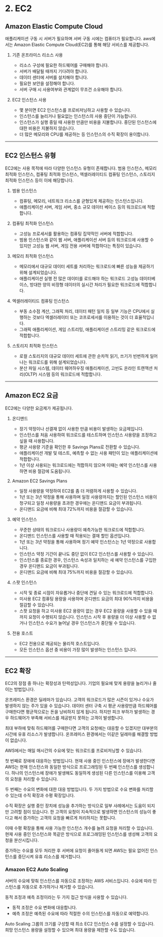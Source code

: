 # 2. EC2

## Amazon Elastic Compute Cloud

애플리케이션 구동 시 서버가 필요하며 서버 구동 시에는 컴퓨터가 필요합니다. aws에서는 Amazon Elastic Compute Cloud(EC2)를 통해 해당 서비스를 제공합니다.

1. 기존 온프라미스 리소스 사용

   - 리소스 구성에 필요한 하드웨어를 구매해야 합니다.
   - 서버가 배달될 때까지 기다려야 합니다.
   - 데이터 센터에 서버를 설치해야 합니다.
   - 필요한 보안을 설정해야 합니다.
   - 서버 구매 시 사용여부와 관계없이 무조건 소유해야 합니다.

2. EC2 인스턴스 사용

   - 몇 분이면 EC2 인스턴스를 프로비저닝하고 사용할 수 있습니다.
   - 인스턴스를 늘리거나 필요없는 인스턴스의 사용 중단이 가능합니다.
   - 인스턴스가 실행 중일 때 사용한 만큼만 비용을 지불합니다. 중단된 인스턴스에 대한 비용은 지불하지 않습니다.
   - 더 많은 메모리와 CPU를 제공하는 등 인스턴스의 수직 확장이 용이합니다.

---

## EC2 인스턴스 유형

EC2에는 사용 목적에 따라 다양한 인스턴스 유형이 존재합니다. 범용 인스턴스, 메모리 최적화 인스턴스, 컴퓨팅 최적화 인스턴스, 엑셀러레이티드 컴퓨팅 인스턴스, 스토리지 최적화 인스턴스 등이 이에 해당합니다.

1. 범용 인스턴스

   - 컴퓨팅, 메모리, 네트워크 리소스를 균형있게 제공하는 인스턴스입니다.
   - 애플리케이션 서버, 게임 서버, 중소 규모 데이터 베이스 등의 워크로드에 적합합니다.

2. 컴퓨팅 최적화 인스턴스

   - 고성능 프로세서를 활용하는 컴퓨팅 집약적인 서버에 적합합니다.
   - 범용 인스턴스와 같이 웹 서버, 애플리케이션 서버 등의 워크로드에 사용할 수 있지만 고성능 웹 서버, 게임 전용 서버에 적합하다는 특징이 있습니다.

3. 메모리 최적화 인스턴스

   - 메모리에서 대규모 데이터 세트를 처리하는 워크로드에 빠른 성능을 제공하기 위해 설계되었습니다.
   - 애플리케이션 실행 전 많은 데이터를 로드해야 하는 워크로드 고성능 데이터베이스, 방대한 양의 비정형 데이터의 실시간 처리가 필요한 워크로드에 적합합니다.

4. 엑셀러레이티드 컴퓨팅 인스턴스

   - 부동 소수점 계산, 그래픽 처리, 데이터 패턴 일치 등 일부 기능은 CPU에서 실행하는 것보다 엑셀러레이터 또는 코프로세서를 이용하는 것이 더 효율적입니다.
   - 그래픽 애플리케이션, 게임 스트리밍, 애플리케이션 스트리밍 같은 워크로드에 적합합니다.

5. 스토리지 최적화 인스턴스
   - 로컬 스토리지의 대규모 데이터 세트에 관한 순차적 읽기, 쓰기가 빈번하게 일어나는 워크로드를 위해 설계되었습니다.
   - 분산 파일 시스템, 데이터 웨어하우징 애플리케이션, 고빈도 온라인 트랜잭션 처리(OLTP) 시스템 등의 워크로드에 적합합니다.

---

## Amazon EC2 요금

EC2에는 다양한 요금제가 제공됩니다.

1. 온디맨드

   - 장기 약정이나 선결재 없이 사용한 만큼 비용이 발생하는 요금제입니다.
   - 인스턴스를 처음 사용하여 워크로드를 테스트하며 인스턴스 사용량을 조정하고 싶을 때 사용합니다.
   - 평균 사용량 기준을 확인한 후 Savings Plans로 전환할 수 있습니다.
   - 애플리케이션 개발 및 테스트, 예측할 수 없는 사용 패턴이 있는 애플리케이션에 적합합니다.
   - 1년 이상 사용되는 워크로드에는 적합하지 않으며 이때는 예약 인스턴스를 사용하면 비용 절감에 도움됩니다.

2. Amazon EC2 Savings Plans

   - 일정 사용량을 약정하여 EC2를 좀 더 저렴하게 사용할 수 있습니다.
   - 1년 또는 3년 약정을 통해 사용하며 일정 사용량까지는 할인된 인스턴스 비용이 청구되고 일정 사용량을 초과한 경우에는 온디맨드 요금이 부과됩니다.
   - 온디맨드 요금에 비해 최대 72%까지 비용을 절감할 수 있습니다.

3. 예약 인스턴스

   - 꾸준한 상태의 워크로드나 사용량이 예측가능한 워크로드에 적합합니다.
   - 온디맨드 인스턴스를 사용할 때 적용되는 결재 할인 옵션입니다.
   - 1년 또는 3년 약정을 통해 사용하며 정기 예약 인스턴스는 1년 약정으로 사용합니다.
   - 인스턴스 약정 기간이 끝나도 중단 없이 EC2 인스턴스를 사용할 수 있습니다.
   - 인스턴스를 종료한 경우, 인스턴스 속성과 일치하는 새 예약 인스턴스를 구입한 경우 온디맨드 요금이 부과됩니다.
   - 온디맨드 요금에 비해 최대 75%까지 비용을 절감할 수 있습니다.

4. 스팟 인스턴스

   - 시작 및 종료 시점이 자유롭거나 중단에 견딜 수 있는 워크로드에 적합합니다.
   - 미사용 EC2 컴퓨팅 용량을 사용하며 온디맨드 요금의 최대 90%까지 비용을 절감할 수 있습니다.
   - 스팟 요청을 하고 미사용 EC2 용량이 없는 경우 EC2 용량을 사용할 수 있을 때까지 요청이 수행되지 않습니다. 인스턴스 시작 후 용량을 더 이상 사용할 수 없거나 인스턴스 수요가 늘어날 경우 인스턴스가 중단될 수 있습니다.

5. 전용 호스트
   - EC2 전용으로 제공되는 물리적 호스트입니다.
   - 모든 인스턴스 옵션 중 비용이 가장 많이 발생하는 인스턴스 입니다.

---

## EC2 확장

EC2의 장점 중 하나는 확장성과 탄력성입니다. 기업의 필요에 맞게 용량을 늘리거나 줄이는 방법입니다.

온프레미스 환경은 딜레마가 있습니다. 고객의 워크로드가 많은 시즌이 있거나 수요가 발생하지 않는 주가 있을 수 있습니다. 데이터 센터 구축 시 평균 사용량만큼 하드웨어를 구매한다면 평균적으로는 돈을 낭비하지 않게 됩니다. 하지만 피크 부하가 발생하는 경우 하드웨어가 부족해 서비스를 제공받지 못하는 고객이 발생합니다.

최대 부하에 맞춰 하드웨어를 구매한다면 고객의 요청에는 대응할 수 있겠지만 대부분의 시간에 유휴 리소스가 발생합니다. 온프레미스 환경에서는 이같은 딜레마를 해결할 방법이 없습니다.

AWS에서는 매일 매시간의 수요에 맞는 워크로드를 프로비저닝할 수 있습니다.

첫 번째로 장애에 대응하는 방법입니다. 현재 사용 중인 인스턴스에 장애가 발생한다면 AWS는 현재 인스턴스와 동일한 방식으로 프로그래밍된 두 번째 인스턴스를 생성합니다. 하나의 인스턴스에 장애가 발생해도 동일하게 생성된 다른 인스턴스를 이용해 고객의 요청을 처리할 수 있습니다.

두 번째는 수요의 변화에 대한 대응 방법입니다. 두 가지 방법으로 수요 변화를 처리할 수 있는데 수직 확장과 수평 확장입니다.

수직 확장은 실행 중인 장치에 성능을 추가하는 방식으로 일부 사례에서는 도움이 되지만 고려할 점이 있습니다. 한 고객의 요청이 지속적으로 발생하면 인스턴스의 성능이 좋다고 해서 증가하는 고객의 요청을 빠르게 처리하지는 못합니다.

이때 수평 확장을 통해 사용 가능한 인스턴스 개수를 늘려 요청을 처리할 수 있습니다. 현재 사용 중인 인스턴스와 똑같은 방식으로 프로그래밍된 인스턴스를 생성해 고객의 요청을 분산시킵니다.

증가하는 수요를 모두 처리한 후 서버에 요청이 줄어들게 되면 AWS는 필요 없어진 인스턴스를 중단시켜 유휴 리소스를 제거합니다.

### Amazon EC2 Auto Scaling

서버의 수요에 맞춰 인스턴스를 자동으로 조정하는 AWS 서비스입니다. 수요에 따라 인스턴스를 자동으로 추가하거나 제거할 수 있습니다.

동적 조정과 예측 조정이라는 두 가지 접근 방식을 사용할 수 있습니다.

- 동적 조정은 수요 변화에 대응합니다.
- 예측 조정은 예측된 수요에 따라 적절한 수의 인스턴스를 자동으로 예약합니다.

Auto Scaling 그룹의 크기를 구성할 때 최소 EC2 인스턴스 수를 설정할 수 있습니다. 희망 인스턴스 용량을 설정할 수 있으며 최대 용량을 제한할 수도 있습니다.
